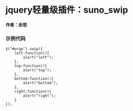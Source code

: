 jquery轻量级插件：suno_swip
=========
#### 作者：余悠

### 示例代码
    $("#wrap").swip({
        left:function(){
            alert("left");
        },
        top:function(){
            alert("top");
        },
        bottom:function(){
            alert("bottom");
        },
        right:function(){
            alert("right");
        }
    });